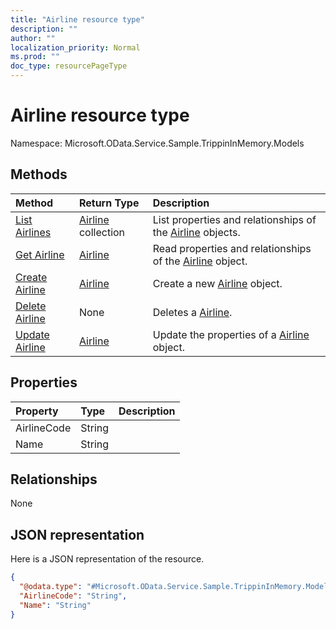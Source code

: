 ```yaml
---
title: "Airline resource type"
description: ""
author: ""
localization_priority: Normal
ms.prod: ""
doc_type: resourcePageType
---
```


# Airline resource type


Namespace: Microsoft.OData.Service.Sample.TrippinInMemory.Models



## Methods
|Method|Return Type|Description|
|:---|:---|:---|
|[List Airlines](../api/microsoft.odata.service.sample.trippininmemory.models-airline-list.md)|[Airline](../resources/microsoft.odata.service.sample.trippininmemory.models-airline.md) collection|List properties and relationships of the [Airline](../resources/airline.md) objects.|
|[Get Airline](../api/microsoft.odata.service.sample.trippininmemory.models-airline-get.md)|[Airline](../resources/microsoft.odata.service.sample.trippininmemory.models-airline.md)|Read properties and relationships of the [Airline](../resources/microsoft.odata.service.sample.trippininmemory.models-airline.md) object.|
|[Create Airline](../api/microsoft.odata.service.sample.trippininmemory.models-airline-post-airlines.md)|[Airline](../resources/microsoft.odata.service.sample.trippininmemory.models-airline.md)|Create a new [Airline](../resources/microsoft.odata.service.sample.trippininmemory.models-airline.md) object.|
|[Delete Airline](../api/microsoft.odata.service.sample.trippininmemory.models-airline-delete.md)|None|Deletes a [Airline](../resources/microsoft.odata.service.sample.trippininmemory.models-airline.md).|
|[Update Airline](../api/microsoft.odata.service.sample.trippininmemory.models-airline-update.md)|[Airline](../resources/microsoft.odata.service.sample.trippininmemory.models-airline.md)|Update the properties of a [Airline](../resources/microsoft.odata.service.sample.trippininmemory.models-airline.md) object.|

## Properties
|Property|Type|Description|
|:---|:---|:---|
|AirlineCode|String||
|Name|String||

## Relationships
None

## JSON representation
Here is a JSON representation of the resource.
<!-- {
  "blockType": "resource",
  "keyProperty": "id",
  "@odata.type": "Microsoft.OData.Service.Sample.TrippinInMemory.Models.Airline",
  "baseType": "",
  "openType": false
}
-->
``` json
{
  "@odata.type": "#Microsoft.OData.Service.Sample.TrippinInMemory.Models.Airline",
  "AirlineCode": "String",
  "Name": "String"
}
```

